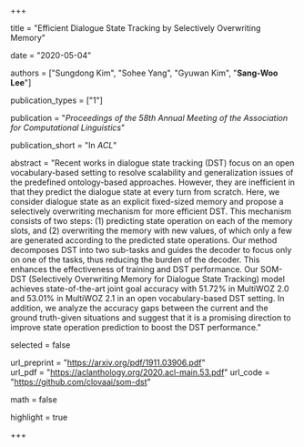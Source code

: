 +++

title = "Efficient Dialogue State Tracking by Selectively Overwriting Memory"

date = "2020-05-04"

authors = ["Sungdong Kim", "Sohee Yang", "Gyuwan Kim", "**Sang-Woo Lee**"]

publication_types = ["1"]

publication = "*Proceedings of the 58th Annual Meeting of the Association for Computational Linguistics*"

publication_short = "In *ACL*"

abstract = "Recent works in dialogue state tracking (DST) focus on an open vocabulary-based setting to resolve scalability and generalization issues of the predefined ontology-based approaches. However, they are inefficient in that they predict the dialogue state at every turn from scratch. Here, we consider dialogue state as an explicit fixed-sized memory and propose a selectively overwriting mechanism for more efficient DST. This mechanism consists of two steps: (1) predicting state operation on each of the memory slots, and (2) overwriting the memory with new values, of which only a few are generated according to the predicted state operations. Our method decomposes DST into two sub-tasks and guides the decoder to focus only on one of the tasks, thus reducing the burden of the decoder. This enhances the effectiveness of training and DST performance. Our SOM-DST (Selectively Overwriting Memory for Dialogue State Tracking) model achieves state-of-the-art joint goal accuracy with 51.72% in MultiWOZ 2.0 and 53.01% in MultiWOZ 2.1 in an open vocabulary-based DST setting. In addition, we analyze the accuracy gaps between the current and the ground truth-given situations and suggest that it is a promising direction to improve state operation prediction to boost the DST performance."

selected = false

url_preprint = "https://arxiv.org/pdf/1911.03906.pdf"  
url_pdf = "https://aclanthology.org/2020.acl-main.53.pdf"
url_code = "https://github.com/clovaai/som-dst"


math = false

highlight = true


+++

